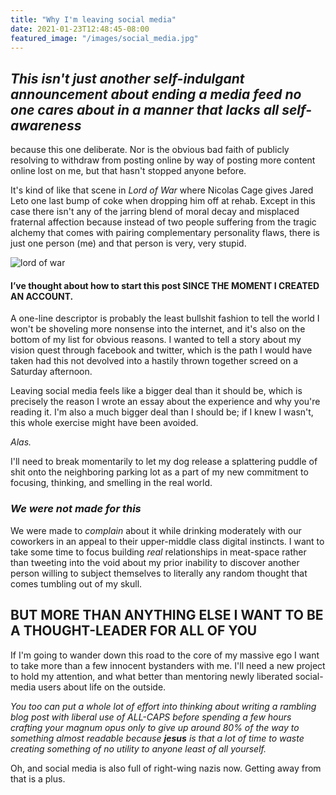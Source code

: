 ```yaml
---
title: "Why I'm leaving social media"
date: 2021-01-23T12:48:45-08:00
featured_image: "/images/social_media.jpg"
---
```


## _This isn't just another self-indulgant announcement about ending a media feed no one cares about in a manner that lacks all self-awareness_

because this one deliberate.  Nor is the obvious bad faith of publicly resolving to withdraw from posting online by way of posting more content online lost on me, but that hasn't stopped anyone before.  

It's kind of like that scene in _Lord of War_ where Nicolas Cage gives Jared Leto one last bump of coke when dropping him off at rehab.  Except in this case there isn't any of the jarring blend of moral decay and misplaced fraternal affection because instead of two people suffering from the tragic alchemy that comes with pairing complementary personality flaws, there is just one person (me) and that person is very, very stupid.

![lord of war](/images/low.png)

#### I’ve thought about how to start this post SINCE THE MOMENT I CREATED AN ACCOUNT.

A one-line descriptor is probably the least bullshit fashion to tell the world I won't be shoveling more nonsense into the internet, and it's also on the bottom of my list for obvious reasons.  I wanted to tell a story about my vision quest through facebook and twitter, which is the path I would have taken had this not devolved into a hastily thrown together screed on a Saturday afternoon.

Leaving social media feels like a bigger deal than it should be, which is precisely the reason I wrote an essay about the experience and why you're reading it.  I'm also a much bigger deal than I should be; if I knew I wasn't, this whole exercise might have been avoided.  

_Alas._  

I'll need to break momentarily to let my dog release a splattering puddle of shit onto the neighboring parking lot as a part of my new commitment to focusing, thinking, and smelling in the real world.

### _We were not made for this_

We were made to _complain_ about it while drinking moderately with our coworkers in an appeal to their upper-middle class digital instincts.  I want to take some time to focus building *real* relationships in meat-space rather than tweeting into the void about my prior inability to discover another person willing to subject themselves to literally any random thought that comes tumbling out of my skull.

## BUT MORE THAN ANYTHING ELSE I WANT TO BE A THOUGHT-LEADER FOR ALL OF YOU

If I'm going to wander down this road to the core of my massive ego I want to take more than a few innocent bystanders with me.  I'll need a new project to hold my attention, and what better than mentoring newly liberated social-media users about life on the outside.

_You too can put a whole lot of effort into thinking about writing a rambling blog post with liberal use of ALL-CAPS before spending a few hours crafting your magnum opus only to give up around 80% of the way to something almost readable because **jesus** is that a lot of time to waste creating something of no utility to anyone least of all yourself._

Oh, and social media is also full of right-wing nazis now.  Getting away from that is a plus.

